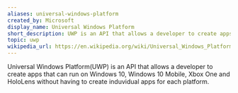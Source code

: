 ```yaml
---
aliases: universal-windows-platform
created_by: Microsoft
display_name: Universal Windows Platform
short_description: UWP is an API that allows a developer to create apps that can run on Windows 10, Windows 10 Mobile, Xbox One and HoloLens.
topic: uwp
wikipedia_url: https://en.wikipedia.org/wiki/Universal_Windows_Platform
---
```

Universal Windows Platform(UWP) is an API that allows a developer to create apps that can run on Windows 10, Windows 10 Mobile, Xbox One and HoloLens without having to create induvidual apps for each platform.
